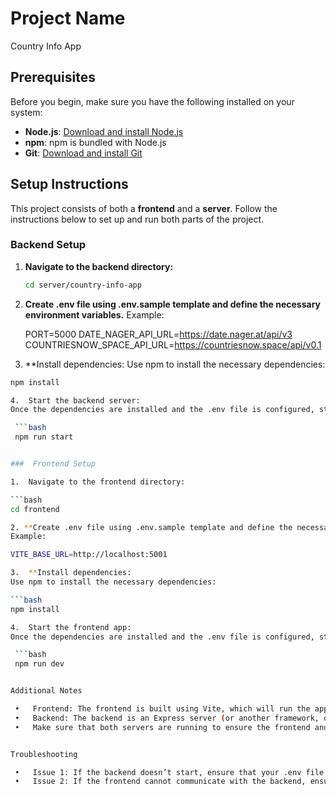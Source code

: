 # Project Name

Country Info App

## Prerequisites

Before you begin, make sure you have the following installed on your system:

- **Node.js**: [Download and install Node.js](https://nodejs.org/)
- **npm**: npm is bundled with Node.js
- **Git**: [Download and install Git](https://git-scm.com/)

## Setup Instructions

This project consists of both a **frontend** and a **server**. Follow the instructions below to set up and run both parts of the project.

### Backend Setup

1. **Navigate to the backend directory:**

   ```bash
   cd server/country-info-app

2. **Create .env file using .env.sample template and define the necessary environment variables.** 
   Example:   

   PORT=5000
   DATE_NAGER_API_URL=https://date.nager.at/api/v3
   COUNTRIESNOW_SPACE_API_URL=https://countriesnow.space/api/v0.1

3. 	**Install dependencies:
   Use npm to install the necessary dependencies:

   ```bash
   npm install

4.	Start the backend server:
   Once the dependencies are installed and the .env file is configured, start the backend server:

    ```bash
    npm run start


###  Frontend Setup

1.	Navigate to the frontend directory:

   ```bash
   cd frontend

2. **Create .env file using .env.sample template and define the necessary environment variables.** 
   Example:   

   VITE_BASE_URL=http://localhost:5001

3. 	**Install dependencies:
   Use npm to install the necessary dependencies:

   ```bash
   npm install

4.	Start the frontend app:
   Once the dependencies are installed and the .env file is configured, start the frontend app:

    ```bash
    npm run dev


Additional Notes

	•	Frontend: The frontend is built using Vite, which will run the app on http://localhost:3000 (or the specified port).
	•	Backend: The backend is an Express server (or another framework, depending on your setup) that will run on http://localhost:5000 (or the specified port).
	•	Make sure that both servers are running to ensure the frontend and backend can communicate correctly.


Troubleshooting

	•	Issue 1: If the backend doesn’t start, ensure that your .env file is correctly configured and that the API URLs are accessible.
	•	Issue 2: If the frontend cannot communicate with the backend, ensure that the VITE_BASE_URL variable is set correctly in the .env file in the frontend directory.